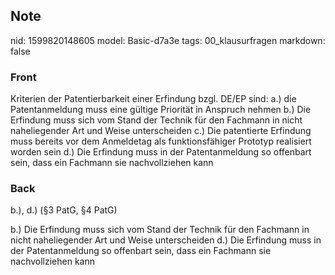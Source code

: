 ## Note
nid: 1599820148605
model: Basic-d7a3e
tags: 00_klausurfragen
markdown: false

### Front
Kriterien der Patentierbarkeit einer Erfindung bzgl. DE/EP sind:
a.) die Patentanmeldung muss eine gültige Priorität in Anspruch nehmen
b.) Die Erfindung muss sich vom Stand der Technik für den Fachmann in nicht naheliegender Art und Weise unterscheiden
c.) Die patentierte Erfindung muss bereits vor dem Anmeldetag als funktionsfähiger Prototyp realisiert worden sein
d.) Die Erfindung muss in der Patentanmeldung so offenbart sein, dass ein Fachmann sie nachvollziehen kann

### Back
b.), d.) (§3 PatG, §4 PatG)
<div>
  b.) Die Erfindung muss sich vom Stand der Technik für den
  Fachmann in nicht naheliegender Art und Weise unterscheiden d.)
  Die Erfindung muss in der Patentanmeldung so offenbart sein, dass
  ein Fachmann sie nachvollziehen kann
</div>
